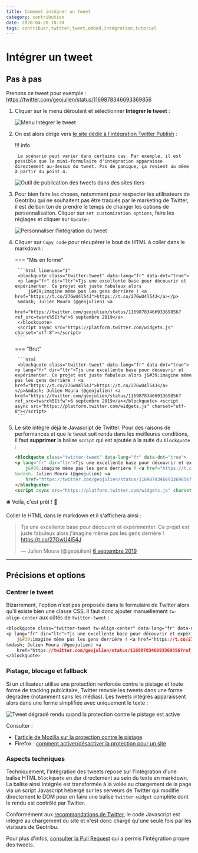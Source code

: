 ```yaml
---
title: Comment intégrer un tweet
category: contribution
date: 2020-04-20 10:20
tags: contribuer,twitter,tweet,embed,intégration,tutoriel
---
```


# Intégrer un tweet

## Pas à pas

Prenons ce tweet pour exemple : <https://twitter.com/geojulien/status/1169878346693369856>

1. Cliquer sur le menu déroulant et sélectionner **Intégrer le tweet** :

    ![Menu Intégrer le tweet](https://cdn.geotribu.fr/images/internal/contribution/twitter/embed_tweet_menu.png)

2. On est alors dirigé vers [le site dédié à l'intégration Twitter Publish](https://publish.twitter.com/) :

    !!! info

        Le scénario peut varier dans certains cas. Par exemple, il est possible que le mini-formulaire d'intégration apparaisse directement au-dessus du tweet. Pas de panique, ça revient au même à partir du point 4.

    ![Outil de publication des tweets dans des sites tiers](https://cdn.geotribu.fr/images/internal/contribution/twitter/embed_tweet_publish_website.png)

3. Pour bien faire les choses, notamment pour respecter les utilisateurs de Geotribu qui ne souhaitent pas être traqués par le marketing de Twitter, il est de bon ton de prendre le temps de changer les options de personnalisation. Cliquer sur `set customization options`, faire les réglages et cliquer sur `Update` :

    ![Personnaliser l'intégration du tweet](https://cdn.geotribu.fr/images/internal/contribution/twitter/embed_tweet_publish_custom.png)

4. Cliquer sur `Copy code` pour récupérer le bout de HTML à coller dans le markdown :

    === "Mis en forme"

        ```html linenums="1"
        <blockquote class="twitter-tweet" data-lang="fr" data-dnt="true">
        <p lang="fr" dir="ltr">Tjs une excellente base pour découvrir et expérimenter. Ce projet est juste fabuleux alors
            j&#39;imagine même pas les gens derrière ! <a href="https://t.co/27GwU4l54J">https://t.co/27GwU4l54J</a></p>
        &mdash; Julien Moura (@geojulien) <a
            href="https://twitter.com/geojulien/status/1169878346693369856?ref_src=twsrc%5Etfw">6 septembre 2019</a>
        </blockquote>
        <script async src="https://platform.twitter.com/widgets.js" charset="utf-8"></script>
        ```

    === "Brut"

        ```html
        <blockquote class="twitter-tweet" data-lang="fr" data-dnt="true"><p lang="fr" dir="ltr">Tjs une excellente base pour découvrir et expérimenter. Ce projet est juste fabuleux alors j&#39;imagine même pas les gens derrière ! <a href="https://t.co/27GwU4l54J">https://t.co/27GwU4l54J</a></p>&mdash; Julien Moura (@geojulien) <a href="https://twitter.com/geojulien/status/1169878346693369856?ref_src=twsrc%5Etfw">6 septembre 2019</a></blockquote> <script async src="https://platform.twitter.com/widgets.js" charset="utf-8"></script>
        ```

5. Le site intègre déjà le Javascript de Twitter. Pour des raisons de performances et que le tweet soit rendu dans les meilleures conditions, il faut **supprimer** la balise `script` qui est ajoutée à la suite du `blockquote` :

    ```html hl_lines="7" linenums="1"
    <blockquote class="twitter-tweet" data-lang="fr" data-dnt="true">
    <p lang="fr" dir="ltr">Tjs une excellente base pour découvrir et expérimenter. Ce projet est juste fabuleux alors
        j&#39;imagine même pas les gens derrière ! <a href="https://t.co/27GwU4l54J">https://t.co/27GwU4l54J</a></p>
    &mdash; Julien Moura (@geojulien) <a
        href="https://twitter.com/geojulien/status/1169878346693369856?ref_src=twsrc%5Etfw">6 septembre 2019</a>
    </blockquote>
    <script async src="https://platform.twitter.com/widgets.js" charset="utf-8"></script>
    ```

:bellhop_bell: Voilà, c'est prêt ! :tada:

Coller le HTML dans le markdown et il s'affichera ainsi :

<blockquote class="twitter-tweet" data-lang="fr" data-dnt="true">
<p lang="fr" dir="ltr">Tjs une excellente base pour découvrir et expérimenter. Ce projet est juste fabuleux alors
    j&#39;imagine même pas les gens derrière ! <a href="https://t.co/27GwU4l54J">https://t.co/27GwU4l54J</a></p>
&mdash; Julien Moura (@geojulien) <a
    href="https://twitter.com/geojulien/status/1169878346693369856?ref_src=twsrc%5Etfw">6 septembre 2019</a>
</blockquote>

----

## Précisions et options

### Centrer le tweet

Bizarrement, l'option n'est pas proposée dans le formulaire de Twitter alors qu'il existe bien une classe CSS. Il faut donc ajouter manuellement `tw-align-center` aux côtés de `twitter-tweet` :

```css hl_lines="1" linenums="1"
<blockquote class="twitter-tweet tw-align-center" data-lang="fr" data-dnt="true">
<p lang="fr" dir="ltr">Tjs une excellente base pour découvrir et expérimenter. Ce projet est juste fabuleux alors
    j&#39;imagine même pas les gens derrière ! <a href="https://t.co/27GwU4l54J">https://t.co/27GwU4l54J</a></p>
&mdash; Julien Moura (@geojulien) <a
    href="https://twitter.com/geojulien/status/1169878346693369856?ref_src=twsrc%5Etfw">6 septembre 2019</a>
</blockquote>
```

### Pistage, blocage et fallback

Si un utilisateur utilise une protection renforcée contre le pistage et toute forme de tracking publicitaire, Twitter renvoie les tweets dans une forme dégradée (notamment sans les médias). Les tweets intégrés apparaissent alors dans une forme simplifiée avec uniquement le texte :

![Tweet dégradé rendu quand la protection contre le pistage est active](https://cdn.geotribu.fr/images/internal/contribution/twitter/embed_tweet_tracking_fallback.png)

Consulter :

- [l'article de Mozilla sur la protection contre le pistage](https://developer.mozilla.org/fr/docs/Mozilla/Firefox/Privacy/protection_contre_le_pistage)
- Firefox : [comment activer/désactiver la protection pour un site](https://support.mozilla.org/fr/kb/protection-renforcee-contre-pistage-firefox-ordinateur?as=u&utm_source=inproduct#w_que-faire-si-un-site-semble-dysfonctionner)

### Aspects techniques

Techniquement, l'intégration des tweets repose sur l'intégration d'une balise HTML `blockquote` en dur directement au sein du texte en markdown. La balise ainsi intégrée est transformée à la volée au chargement de la page via un script Javascript hébergé sur les serveurs de Twitter qui modifie directement le DOM pour en faire une balise `twitter-widget` complète dont le rendu est contrôlé par Twitter.

Conformément aux [recommandations de Twitter](https://developer.twitter.com/en/docs/twitter-for-websites/javascript-api/guides/set-up-twitter-for-websites), le code Javascript est intégré au chargement du site et n'est donc chargé qu'une seule fois par les visiteurs de Geotribu.

Pour plus d'infos, [consulter la Pull Request](https://github.com/geotribu/website/pull/54) qui a permis l'intégration propre des tweets.
